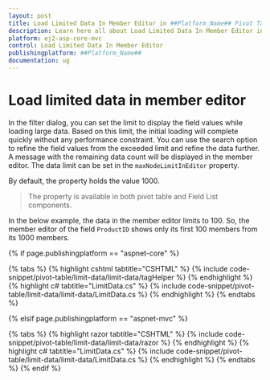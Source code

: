 ```yaml
---
layout: post
title: Load Limited Data In Member Editor in ##Platform_Name## Pivot Table Component
description: Learn here all about Load Limited Data In Member Editor in Syncfusion ##Platform_Name## Pivot Table component of Syncfusion Essential JS 2 and more.
platform: ej2-asp-core-mvc
control: Load Limited Data In Member Editor
publishingplatform: ##Platform_Name##
documentation: ug
---
```


# Load limited data in member editor

In the filter dialog, you can set the limit to display the field values while loading large data. Based on this limit, the initial loading will complete quickly without any performance constraint. You can use the search option to refine the field values from the exceeded limit and refine the data further. A message with the remaining data count will be displayed in the member editor. The data limit can be set in the `maxNodeLimitInEditor` property.

By default, the property holds the value 1000.

> The property is available in both pivot table and Field List components.

In the below example, the data in the member editor limits to 100. So, the member editor of the field `ProductID` shows only its first 100 members from its 1000 members.

{% if page.publishingplatform == "aspnet-core" %}

{% tabs %}
{% highlight cshtml tabtitle="CSHTML" %}
{% include code-snippet/pivot-table/limit-data/limit-data/tagHelper %}
{% endhighlight %}
{% highlight c# tabtitle="LimitData.cs" %}
{% include code-snippet/pivot-table/limit-data/limit-data/LimitData.cs %}
{% endhighlight %}
{% endtabs %}

{% elsif page.publishingplatform == "aspnet-mvc" %}

{% tabs %}
{% highlight razor tabtitle="CSHTML" %}
{% include code-snippet/pivot-table/limit-data/limit-data/razor %}
{% endhighlight %}
{% highlight c# tabtitle="LimitData.cs" %}
{% include code-snippet/pivot-table/limit-data/limit-data/LimitData.cs %}
{% endhighlight %}
{% endtabs %}
{% endif %}


